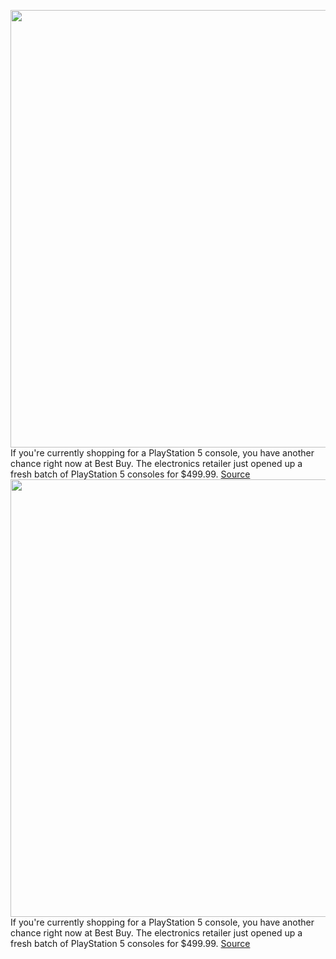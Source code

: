 <img src='https://cdn.vox-cdn.com/thumbor/dYpu2C4OGi8r6IQKtjCG0mWYEIM=/0x0:2040x1360/1200x800/filters:focal(857x517:1183x843)/cdn.vox-cdn.com/uploads/chorus_image/image/70350466/acastro_210511_1777_psRestock_0005.0.jpg' width='700px' /><br/>
If you're currently shopping for a PlayStation 5 console, you have another chance right now at Best Buy. The electronics retailer just opened up a fresh batch of PlayStation 5 consoles for $499.99.
<a href='https://www.theverge.com/2022/1/5/22859968/sony-playstation-5-restock-best-buy-ps5-console'> Source <a/><img src='https://cdn.vox-cdn.com/thumbor/dYpu2C4OGi8r6IQKtjCG0mWYEIM=/0x0:2040x1360/1200x800/filters:focal(857x517:1183x843)/cdn.vox-cdn.com/uploads/chorus_image/image/70350466/acastro_210511_1777_psRestock_0005.0.jpg' width='700px' /><br/>
If you're currently shopping for a PlayStation 5 console, you have another chance right now at Best Buy. The electronics retailer just opened up a fresh batch of PlayStation 5 consoles for $499.99.
<a href='https://www.theverge.com/2022/1/5/22859968/sony-playstation-5-restock-best-buy-ps5-console'> Source <a/>